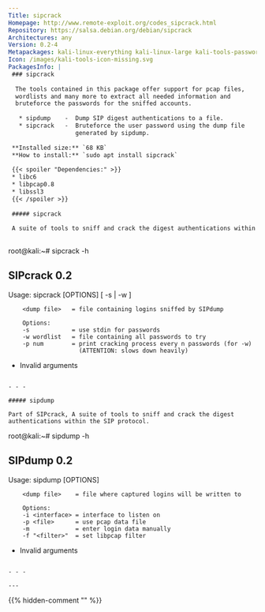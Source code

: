 ```yaml
---
Title: sipcrack
Homepage: http://www.remote-exploit.org/codes_sipcrack.html
Repository: https://salsa.debian.org/debian/sipcrack
Architectures: any
Version: 0.2-4
Metapackages: kali-linux-everything kali-linux-large kali-tools-passwords kali-tools-voip 
Icon: /images/kali-tools-icon-missing.svg
PackagesInfo: |
 ### sipcrack
 
  The tools contained in this package offer support for pcap files,
  wordlists and many more to extract all needed information and
  bruteforce the passwords for the sniffed accounts.
   
   * sipdump    -  Dump SIP digest authentications to a file.
   * sipcrack   -  Bruteforce the user password using the dump file
                   generated by sipdump.
 
 **Installed size:** `68 KB`  
 **How to install:** `sudo apt install sipcrack`  
 
 {{< spoiler "Dependencies:" >}}
 * libc6 
 * libpcap0.8 
 * libssl3 
 {{< /spoiler >}}
 
 ##### sipcrack
 
 A suite of tools to sniff and crack the digest authentications within the SIP protocol.
 
 ```
 root@kali:~# sipcrack -h
 
 SIPcrack 0.2 
 ----------------------------------------
 
 Usage: sipcrack [OPTIONS] [ -s | -w <wordlist> ] <dump file>
 
        <dump file>   = file containing logins sniffed by SIPdump 
 
        Options:                                                  
        -s            = use stdin for passwords                   
        -w wordlist   = file containing all passwords to try      
        -p num        = print cracking process every n passwords (for -w)
                        (ATTENTION: slows down heavily)           
 
 * Invalid arguments
 ```
 
 - - -
 
 ##### sipdump
 
 Part of SIPcrack, A suite of tools to sniff and crack the digest authentications within the SIP protocol.
 
 ```
 root@kali:~# sipdump -h
 
 SIPdump 0.2 
 ---------------------------------------
 
 Usage: sipdump [OPTIONS] <dump file>                           
 
        <dump file>    = file where captured logins will be written to
 
        Options:                                                  
        -i <interface> = interface to listen on                   
        -p <file>      = use pcap data file                       
        -m             = enter login data manually                
        -f "<filter>"  = set libpcap filter                       
 
 * Invalid arguments
 ```
 
 - - -
 
---
```

{{% hidden-comment "<!--Do not edit anything above this line-->" %}}
